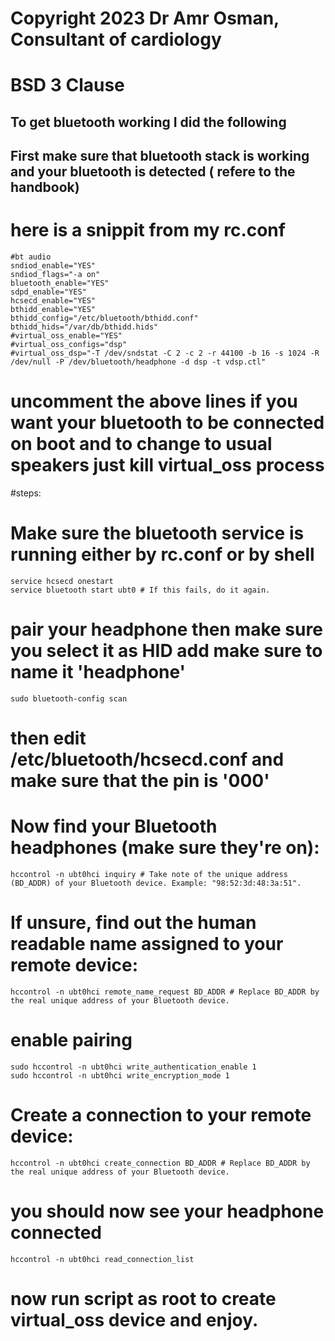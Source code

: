 # Copyright 2023 Dr Amr Osman, Consultant of cardiology
# BSD 3 Clause 

## To get bluetooth working I did the following
## First make sure that bluetooth stack is working and your bluetooth is detected ( refere to the handbook)


# here is a snippit from my rc.conf
```
#bt audio
sndiod_enable="YES"
sndiod_flags="-a on"
bluetooth_enable="YES"
sdpd_enable="YES"
hcsecd_enable="YES"
bthidd_enable="YES"
bthidd_config="/etc/bluetooth/bthidd.conf"
bthidd_hids="/var/db/bthidd.hids"
#virtual_oss_enable="YES"
#virtual_oss_configs="dsp"
#virtual_oss_dsp="-T /dev/sndstat -C 2 -c 2 -r 44100 -b 16 -s 1024 -R /dev/null -P /dev/bluetooth/headphone -d dsp -t vdsp.ctl"
```
# uncomment the above lines if you want your bluetooth to be connected on boot and to change to usual speakers just kill virtual_oss process 

#steps:
# Make sure the bluetooth service is running either by rc.conf or by shell
```
service hcsecd onestart
service bluetooth start ubt0 # If this fails, do it again.
```
# pair your headphone then make sure you select it as HID add make sure to name it 'headphone' 
```
sudo bluetooth-config scan
```
# then edit /etc/bluetooth/hcsecd.conf and make sure that the pin is '000'

# Now find your Bluetooth headphones (make sure they're on):
```
hccontrol -n ubt0hci inquiry # Take note of the unique address (BD_ADDR) of your Bluetooth device. Example: "98:52:3d:48:3a:51".
```
# If unsure, find out the human readable name assigned to your remote device:
```
hccontrol -n ubt0hci remote_name_request BD_ADDR # Replace BD_ADDR by the real unique address of your Bluetooth device.
```
# enable pairing
```
sudo hccontrol -n ubt0hci write_authentication_enable 1
sudo hccontrol -n ubt0hci write_encryption_mode 1
```
# Create a connection to your remote device:
```
hccontrol -n ubt0hci create_connection BD_ADDR # Replace BD_ADDR by the real unique address of your Bluetooth device.
```
# you should now see your headphone connected
```
hccontrol -n ubt0hci read_connection_list
```
# now run script as root to create virtual_oss device and enjoy.
